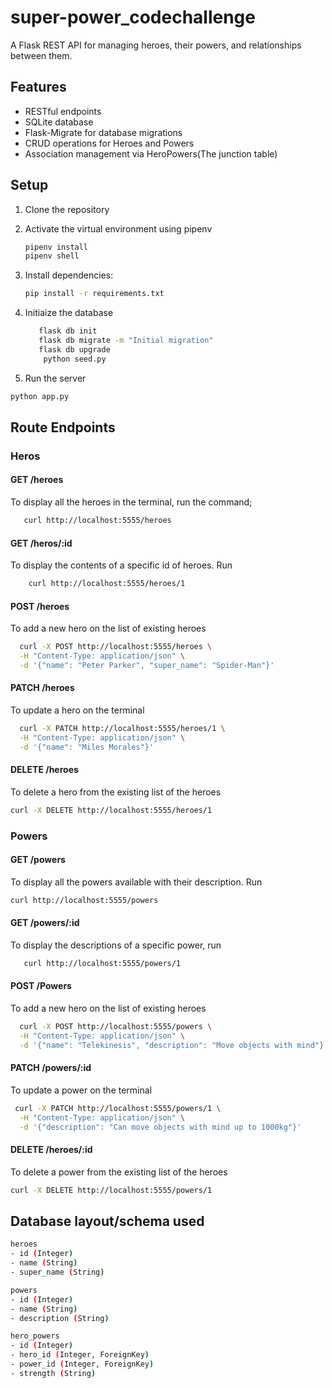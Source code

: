 # super-power_codechallenge

A Flask REST API for managing heroes, their powers, and relationships between them.

## Features

- RESTful endpoints
- SQLite database
- Flask-Migrate for database migrations
- CRUD operations for Heroes and Powers
- Association management via HeroPowers(The junction table)

## Setup

1. Clone the repository
2. Activate the virtual environment using pipenv
   ```bash
   pipenv install
   pipenv shell
   ```
3. Install dependencies:
   ```bash
   pip install -r requirements.txt
   ```

4. Initiaize the database
   ```bash 
      flask db init
      flask db migrate -m "Initial migration"
      flask db upgrade
       python seed.py
    ```
5. Run the server 
  ```bash
python app.py
```

## Route Endpoints 
### Heros
#### GET /heroes
To display all the heroes in the terminal, run the command;
```bash
   curl http://localhost:5555/heroes
```
#### GET /heros/:id
To display the contents of a specific id of heroes. Run
``` bash
    curl http://localhost:5555/heroes/1
```
#### POST /heroes
To add a new hero on the list of existing heroes
``` bash
  curl -X POST http://localhost:5555/heroes \
  -H "Content-Type: application/json" \
  -d '{"name": "Peter Parker", "super_name": "Spider-Man"}'
  ```
#### PATCH /heroes
To update a hero on the terminal
```bash
  curl -X PATCH http://localhost:5555/heroes/1 \
  -H "Content-Type: application/json" \
  -d '{"name": "Miles Morales"}'
```
#### DELETE /heroes
To delete a hero from the existing list of the heroes
```bash
curl -X DELETE http://localhost:5555/heroes/1
```

### Powers
#### GET /powers
To display all the powers available with their description. Run 
``` bash
curl http://localhost:5555/powers
```
#### GET /powers/:id
To display the descriptions of a specific power, run
```bash
   curl http://localhost:5555/powers/1
```

#### POST /Powers
To add a new hero on the list of existing heroes
``` bash
  curl -X POST http://localhost:5555/powers \
  -H "Content-Type: application/json" \
  -d '{"name": "Telekinesis", "description": "Move objects with mind"}'
  ```
#### PATCH /powers/:id
To update a power on the terminal
```bash
 curl -X PATCH http://localhost:5555/powers/1 \
  -H "Content-Type: application/json" \
  -d '{"description": "Can move objects with mind up to 1000kg"}'
```
#### DELETE /heroes/:id
To delete a power from the existing list of the heroes
```bash
curl -X DELETE http://localhost:5555/powers/1
```

## Database layout/schema used
```bash
heroes
- id (Integer)
- name (String)
- super_name (String)

powers
- id (Integer)
- name (String)
- description (String)

hero_powers
- id (Integer)
- hero_id (Integer, ForeignKey)
- power_id (Integer, ForeignKey)
- strength (String)
```



